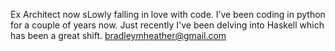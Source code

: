 Ex Architect now sLowly falling in love with code.
I’ve been coding in python for a couple of years now. Just recently I've been delving into Haskell which has been a great shift.
bradleymheather@gmail.com

<!---
Bradley-Heather/Bradley-Heather is a ✨ special ✨ repository because its `README.md` (this file) appears on your GitHub profile.
You can click the Preview link to take a look at your changes.
--->
